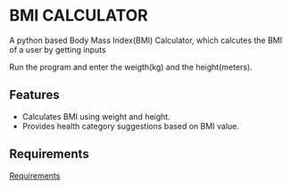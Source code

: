 # BMI CALCULATOR

A python based Body Mass Index(BMI) Calculator, which calcutes the BMI of a user by getting inputs

Run the program and enter the weigth(kg) and the height(meters).

## Features 

-  Calculates BMI using weight and height. 
-  Provides health category suggestions based on BMI value.

## Requirements

[Requirements](requirements.txt) 

